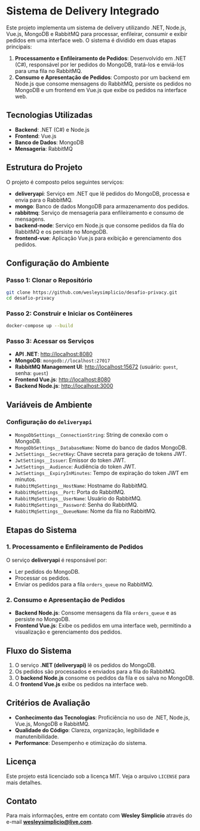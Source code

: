 # Sistema de Delivery Integrado

Este projeto implementa um sistema de delivery utilizando .NET, Node.js, Vue.js, MongoDB e RabbitMQ para processar, enfileirar, consumir e exibir pedidos em uma interface web. O sistema é dividido em duas etapas principais:

1. **Processamento e Enfileiramento de Pedidos**: Desenvolvido em .NET (C#), responsável por ler pedidos do MongoDB, tratá-los e enviá-los para uma fila no RabbitMQ.
2. **Consumo e Apresentação de Pedidos**: Composto por um backend em Node.js que consome mensagens do RabbitMQ, persiste os pedidos no MongoDB e um frontend em Vue.js que exibe os pedidos na interface web.

## Tecnologias Utilizadas

- **Backend**: .NET (C#) e Node.js
- **Frontend**: Vue.js
- **Banco de Dados**: MongoDB
- **Mensageria**: RabbitMQ

## Estrutura do Projeto

O projeto é composto pelos seguintes serviços:

- **deliveryapi**: Serviço em .NET que lê pedidos do MongoDB, processa e envia para o RabbitMQ.
- **mongo**: Banco de dados MongoDB para armazenamento dos pedidos.
- **rabbitmq**: Serviço de mensageria para enfileiramento e consumo de mensagens.
- **backend-node**: Serviço em Node.js que consome pedidos da fila do RabbitMQ e os persiste no MongoDB.
- **frontend-vue**: Aplicação Vue.js para exibição e gerenciamento dos pedidos.

## Configuração do Ambiente

### Passo 1: Clonar o Repositório
```bash
git clone https://github.com/wesleysimplicio/desafio-privacy.git
cd desafio-privacy
```

### Passo 2: Construir e Iniciar os Contêineres
```bash
docker-compose up --build
```

### Passo 3: Acessar os Serviços

- **API .NET**: [http://localhost:8080](http://localhost:8080)
- **MongoDB**: `mongodb://localhost:27017`
- **RabbitMQ Management UI**: [http://localhost:15672](http://localhost:15672) (usuário: `guest`, senha: `guest`)
- **Frontend Vue.js**: [http://localhost:8080](http://localhost:8080)
- **Backend Node.js**: [http://localhost:3000](http://localhost:3000)

## Variáveis de Ambiente

### Configuração do `deliveryapi`

- `MongoDbSettings__ConnectionString`: String de conexão com o MongoDB.
- `MongoDbSettings__DatabaseName`: Nome do banco de dados MongoDB.
- `JwtSettings__SecretKey`: Chave secreta para geração de tokens JWT.
- `JwtSettings__Issuer`: Emissor do token JWT.
- `JwtSettings__Audience`: Audiência do token JWT.
- `JwtSettings__ExpiryInMinutes`: Tempo de expiração do token JWT em minutos.
- `RabbitMqSettings__HostName`: Hostname do RabbitMQ.
- `RabbitMqSettings__Port`: Porta do RabbitMQ.
- `RabbitMqSettings__UserName`: Usuário do RabbitMQ.
- `RabbitMqSettings__Password`: Senha do RabbitMQ.
- `RabbitMqSettings__QueueName`: Nome da fila no RabbitMQ.

## Etapas do Sistema

### 1. Processamento e Enfileiramento de Pedidos
O serviço **deliveryapi** é responsável por:

- Ler pedidos do MongoDB.
- Processar os pedidos.
- Enviar os pedidos para a fila `orders_queue` no RabbitMQ.

### 2. Consumo e Apresentação de Pedidos

- **Backend Node.js**: Consome mensagens da fila `orders_queue` e as persiste no MongoDB.
- **Frontend Vue.js**: Exibe os pedidos em uma interface web, permitindo a visualização e gerenciamento dos pedidos.

## Fluxo do Sistema

1. O serviço **.NET (deliveryapi)** lê os pedidos do MongoDB.
2. Os pedidos são processados e enviados para a fila do RabbitMQ.
3. O **backend Node.js** consome os pedidos da fila e os salva no MongoDB.
4. O **frontend Vue.js** exibe os pedidos na interface web.

## Critérios de Avaliação

- **Conhecimento das Tecnologias**: Proficiência no uso de .NET, Node.js, Vue.js, MongoDB e RabbitMQ.
- **Qualidade do Código**: Clareza, organização, legibilidade e manutenibilidade.
- **Performance**: Desempenho e otimização do sistema.

## Licença

Este projeto está licenciado sob a licença MIT. Veja o arquivo `LICENSE` para mais detalhes.

## Contato

Para mais informações, entre em contato com **Wesley Simplicio** através do e-mail **wesleysimplicio@live.com**.
